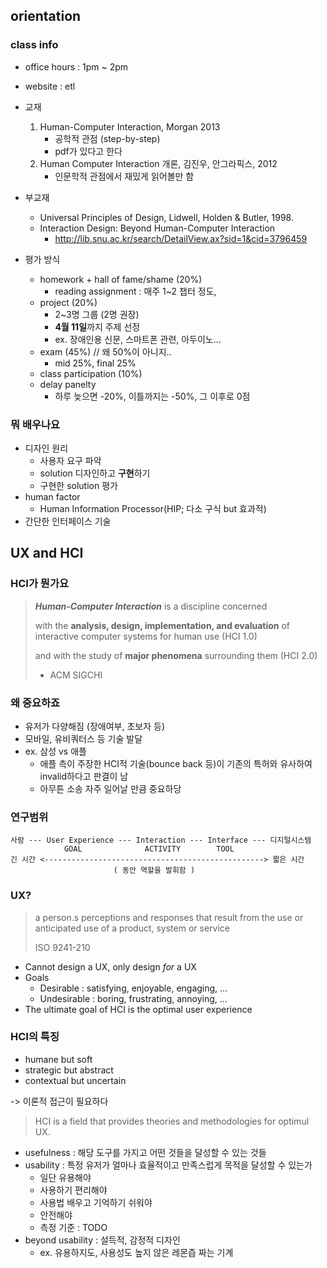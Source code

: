 ## orientation

### class info

* office hours : 1pm ~ 2pm
* website : etl
* 교재
    1. Human-Computer Interaction, Morgan 2013
        * 공학적 관점 (step-by-step)
        * pdf가 있다고 한다
    1. Human Computer Interaction 개론, 김진우, 안그라픽스, 2012
        * 인문학적 관점에서 재밌게 읽어볼만 함
* 부교재
    * Universal Principles of Design, Lidwell, Holden & Butler, 1998.
    * Interaction Design: Beyond Human-Computer Interaction
        * http://lib.snu.ac.kr/search/DetailView.ax?sid=1&cid=3796459

* 평가 방식
    * homework + hall of fame/shame (20%)
        * reading assignment : 매주 1~2 챕터 정도,
    * project (20%)
        * 2~3명 그룹 (2명 권장)
        * **4월 11일**까지 주제 선정
        * ex. 장애인용 신문, 스마트폰 관련, 아두이노... 
    * exam (45%) // 왜 50%이 아니지..
        * mid 25%, final 25%
    * class participation (10%)
    * delay panelty
        * 하루 늦으면 -20%, 이틀까지는 -50%, 그 이후로 0점

### 뭐 배우나요

* 디자인 원리
    * 사용자 요구 파악
    * solution 디자인하고 **구현**하기
    * 구현한 solution 평가
* human factor
    * Human Information Processor(HIP; 다소 구식 but 효과적)
* 간단한 인터페이스 기술


## UX and HCI

### HCI가 뭔가요

> ***Human-Computer Interaction*** is a discipline concerned
>  
> with the **analysis, design, implementation, and evaluation** of interactive computer systems for human use (HCI 1.0)
>  
> and with the study of **major phenomena** surrounding them (HCI 2.0)
>  
> - ACM SIGCHI


### 왜 중요하죠

* 유저가 다양해짐 (장애여부, 초보자 등)
* 모바일, 유비쿼터스 등 기술 발달
* ex. 삼성 vs 애플
    * 애플 측이 주장한 HCI적 기술(bounce back 등)이 기존의 특허와 유사하여 invalid하다고 판결이 남
    * 아무튼 소송 자주 일어날 만큼 중요하당

### 연구범위

```
사람 --- User Experience --- Interaction --- Interface --- 디지털시스템
            GOAL              ACTIVITY        TOOL
긴 시간 <-------------------------------------------------> 짧은 시간
                       ( 동안 역할을 발휘함 )
```

### UX?

> a person.s perceptions and responses that result from the use or anticipated use of a product, system or service
>  
> ISO 9241-210
  
* Cannot design a UX, only design *for* a UX
* Goals
    * Desirable : satisfying, enjoyable, engaging, ...
    * Undesirable : boring, frustrating, annoying, ...
* The ultimate goal of HCI is the optimal user experience

### HCI의 특징

* humane but soft
* strategic but abstract
* contextual but uncertain

-> 이론적 접근이 필요하다

> HCI is a field that provides theories and methodologies for optimul UX.

* usefulness : 해당 도구를 가지고 어떤 것들을 달성할 수 있는 것들
* usability : 특정 유저가 얼마나 효율적이고 만족스럽게 목적을 달성할 수 있는가
    * 일단 유용해야
    * 사용하기 편리해야
    * 사용법 배우고 기억하기 쉬워야
    * 안전해야
    * 측정 기준 : TODO
* beyond usability : 설득적, 감정적 디자인
    * ex. 유용하지도, 사용성도 높지 않은 레몬즙 짜는 기계
